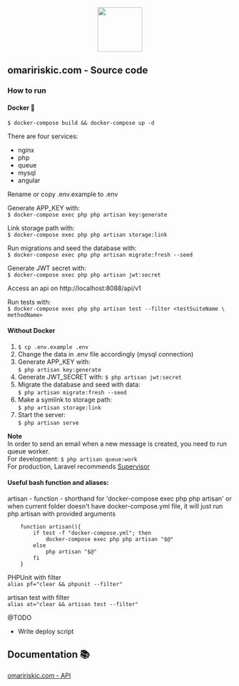 <p align="center">
    <img src="https://user-images.githubusercontent.com/17277467/98308292-fab43880-1fc7-11eb-8c7a-73fef45e36ef.png" width="100">
</p>

## omaririskic.com - Source code

### How to run

#### Docker 🐬
```$ docker-compose build && docker-compose up -d```  

There are four services:
- nginx
- php
- queue
- mysql  
- angular


Rename or copy .env.example to .env

Generate APP_KEY with:   
```$ docker-compose exec php php artisan key:generate```

Link storage path with:  
```$ docker-compose exec php php artisan storage:link```

Run migrations and seed the database with:  
```$ docker-compose exec php php artisan migrate:fresh --seed```  

Generate JWT secret with:  
```$ docker-compose exec php php artisan jwt:secret```

Access an api on http://localhost:8088/api/v1  

Run tests with:   
```$ docker-compose exec php php artisan test --filter <testSuiteName \ methodName>```

#### Without Docker
1. ```$ cp .env.example .env```
2. Change the data in .env file accordingly (mysql connection) 
3. Generate APP_KEY with:  
```$ php artisan key:generate```
4. Generate JWT_SECRET with: 
```$ php artisan jwt:secret```
4. Migrate the database and seed with data:  
```$ php artisan migrate:fresh --seed```  
5. Make a symlink to storage path:  
```$ php artisan storage:link```
6. Start the server:  
```$ php artisan serve```

**Note**  
In order to send an email when a new message is created, you need to run queue worker.  
For development: `$ php artisan queue:work`  
For production, Laravel recommends
[Supervisor](https://laravel.com/docs/8.x/queues#supervisor-configuration)    
 

#### Useful bash function and aliases: 

artisan - function - shorthand for 'docker-compose exec php php artisan' or  
when current folder doesn't have docker-compose.yml file, it will just run php artisan with provided arguments  
```$xslt
    function artisan(){
        if test -f "docker-compose.yml"; then
            docker-compose exec php php artisan "$@"
        else
            php artisan "$@"
        fi
    }
```
PHPUnit with filter  
``alias pf="clear && phpunit --filter"``
  
artisan test with filter  
``alias at="clear && artisan test --filter"``

@TODO
- Write deploy script

## Documentation 📚

[omaririskic.com - API](https://documenter.getpostman.com/view/6089658/TVYQ3Ere#64651b17-3546-4d25-bc15-4136e47bc814)